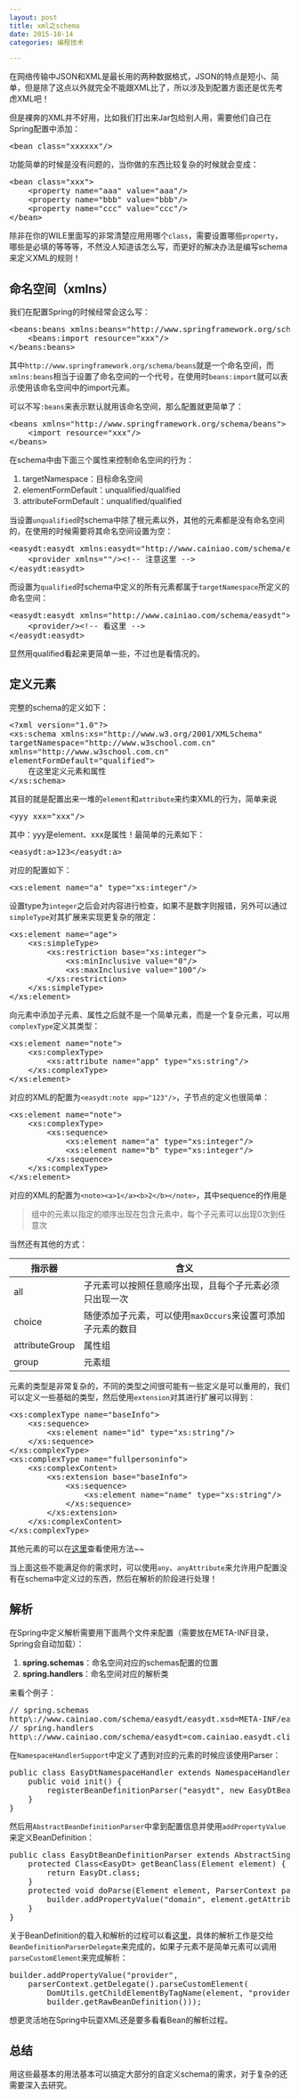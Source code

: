 ```yaml
---
layout: post
title: xml之schema
date: 2015-10-14
categories: 编程技术

---
```


在网络传输中JSON和XML是最长用的两种数据格式，JSON的特点是短小、简单，但是除了这点以外就完全不能跟XML比了，所以涉及到配置方面还是优先考虑XML吧！

但是裸奔的XML并不好用，比如我们打出来Jar包给别人用，需要他们自己在Spring配置中添加：

<pre class="prettyprint">
&lt;bean class="xxxxxx"/>
</pre>

功能简单的时候是没有问题的，当你做的东西比较复杂的时候就会变成：

<pre class="prettyprint">
&lt;bean class="xxx"&gt;
    &lt;property name="aaa" value="aaa"/&gt;
    &lt;property name="bbb" value="bbb"/&gt;
    &lt;property name="ccc" value="ccc"/&gt;
&lt;/bean&gt;
</pre>

除非在你的WILE里面写的非常清楚应用用哪个`class`，需要设置哪些`property`，哪些是必填的等等等，不然没人知道该怎么写，而更好的解决办法是编写schema来定义XML的规则！

## 命名空间（xmlns）

我们在配置Spring的时候经常会这么写：

<pre class="prettyprint">
&lt;beans:beans xmlns:beans="http://www.springframework.org/schema/beans"&gt;
    &lt;beans:import resource="xxx"/&gt;
&lt;/beans:beans&gt;
</pre>

其中`http://www.springframework.org/schema/beans`就是一个命名空间，而`xmlns:beans`相当于设置了命名空间的一个代号，在使用时`beans:import`就可以表示使用该命名空间中的import元素。

可以不写`:beans`来表示默认就用该命名空间，那么配置就更简单了：

<pre class="prettyprint">
&lt;beans xmlns="http://www.springframework.org/schema/beans"&gt;
    &lt;import resource="xxx"/&gt;
&lt;/beans&gt;
</pre>

在schema中由下面三个属性来控制命名空间的行为：

1. targetNamespace：目标命名空间
2. elementFormDefault：unqualified/qualified
3. attributeFormDefault：unqualified/qualified

当设置`unqualified`时schema中除了根元素以外，其他的元素都是没有命名空间的，在使用的时候需要将其命名空间设置为空：

<pre class="prettyprint">
&lt;easydt:easydt xmlns:easydt="http://www.cainiao.com/schema/easydt"&gt;
    &lt;provider xmlns=""/&gt;&lt;!-- 注意这里 --&gt;
&lt;/easydt:easydt&gt;
</pre>

而设置为`qualified`时schema中定义的所有元素都属于`targetNamespace`所定义的命名空间：

<pre class="prettyprint">
&lt;easydt:easydt xmlns="http://www.cainiao.com/schema/easydt"&gt;
    &lt;provider/&gt;&lt;!-- 看这里 --&gt;
&lt;/easydt:easydt&gt;
</pre>

显然用qualified看起来更简单一些，不过也是看情况的。

## 定义元素

完整的schema的定义如下：

<pre class="prettyprint">
&lt;?xml version="1.0"?&gt;
&lt;xs:schema xmlns:xs="http://www.w3.org/2001/XMLSchema"
targetNamespace="http://www.w3school.com.cn"
xmlns="http://www.w3school.com.cn"
elementFormDefault="qualified"&gt;
    在这里定义元素和属性
&lt;/xs:schema&gt;
</pre>

其目的就是配置出来一堆的`element`和`attribute`来约束XML的行为，简单来说

<pre class="prettyprint">
&lt;yyy xxx="xxx"/&gt;
</pre>

其中：yyy是element、xxx是属性！最简单的元素如下：

<pre class="prettyprint">
&lt;easydt:a&gt;123&lt;/easydt:a&gt;
</pre>

对应的配置如下：

<pre class="prettyprint">
&lt;xs:element name="a" type="xs:integer"/&gt;
</pre>

设置type为`integer`之后会对内容进行检查，如果不是数字则报错，另外可以通过`simpleType`对其扩展来实现更复杂的限定：

<pre class="prettyprint">
&lt;xs:element name="age"&gt;
    &lt;xs:simpleType&gt;
        &lt;xs:restriction base="xs:integer"&gt;
            &lt;xs:minInclusive value="0"/&gt;
            &lt;xs:maxInclusive value="100"/&gt;
        &lt;/xs:restriction&gt;
    &lt;/xs:simpleType&gt;
&lt;/xs:element&gt;
</pre>

向元素中添加子元素、属性之后就不是一个简单元素，而是一个复杂元素，可以用`complexType`定义其类型：

<pre class="prettyprint">
&lt;xs:element name="note"&gt;
    &lt;xs:complexType&gt;
        &lt;xs:attribute name="app" type="xs:string"/&gt;
    &lt;/xs:complexType&gt;
&lt;/xs:element&gt;
</pre>

对应的XML的配置为`<easydt:note app="123"/>`，子节点的定义也很简单：

<pre class="prettyprint">
&lt;xs:element name="note"&gt;
    &lt;xs:complexType&gt;
        &lt;xs:sequence&gt;
            &lt;xs:element name="a" type="xs:integer"/&gt;
            &lt;xs:element name="b" type="xs:integer"/&gt;
        &lt;/xs:sequence&gt;
    &lt;/xs:complexType&gt;
&lt;/xs:element&gt;
</pre>

对应的XML的配置为`<note><a>1</a><b>2</b></note>`，其中sequence的作用是

> 组中的元素以指定的顺序出现在包含元素中，每个子元素可以出现0次到任意次

当然还有其他的方式：

指示器|含义
-|-
all|子元素可以按照任意顺序出现，且每个子元素必须只出现一次
choice|随便添加子元素，可以使用`maxOccurs`来设置可添加子元素的数目
attributeGroup|属性组
group|元素组

元素的类型是非常复杂的，不同的类型之间很可能有一些定义是可以重用的，我们可以定义一些基础的类型，然后使用`extension`对其进行扩展可以得到：

<pre class="prettyprint">
&lt;xs:complexType name="baseInfo"&gt;
    &lt;xs:sequence&gt;
        &lt;xs:element name="id" type="xs:string"/&gt;
    &lt;/xs:sequence&gt;
&lt;/xs:complexType&gt;
&lt;xs:complexType name="fullpersoninfo"&gt;
    &lt;xs:complexContent&gt;
        &lt;xs:extension base="baseInfo"&gt;
            &lt;xs:sequence&gt;
                &lt;xs:element name="name" type="xs:string"/&gt;
            &lt;/xs:sequence&gt;
        &lt;/xs:extension&gt;
    &lt;/xs:complexContent&gt;
&lt;/xs:complexType&gt;
</pre>

其他元素的可以在[这里](http://www.w3school.com.cn/schema/schema_elements_ref.asp)查看使用方法~~

当上面这些不能满足你的需求时，可以使用`any`、`anyAttribute`来允许用户配置没有在schema中定义过的东西，然后在解析的阶段进行处理！

## 解析

在Spring中定义解析需要用下面两个文件来配置（需要放在META-INF目录，Spring会自动加载）：

1. **spring.schemas**：命名空间对应的schemas配置的位置
2. **spring.handlers**：命名空间对应的解析类

来看个例子：

<pre class="prettyprint">
// spring.schemas
http\://www.cainiao.com/schema/easydt/easydt.xsd=META-INF/easydt.xsd
// spring.handlers
http\://www.cainiao.com/schema/easydt=com.cainiao.easydt.client.springTag.EasyDtNamespaceHandler
</pre>

在`NamespaceHandlerSupport`中定义了遇到对应的元素的时候应该使用Parser：

<pre class="prettyprint">
public class EasyDtNamespaceHandler extends NamespaceHandlerSupport {
	public void init() {
		registerBeanDefinitionParser("easydt", new EasyDtBeanDefinitionParser());
	}
}
</pre>

然后用`AbstractBeanDefinitionParser`中拿到配置信息并使用`addPropertyValue`来定义BeanDefinition：

<pre class="prettyprint">
public class EasyDtBeanDefinitionParser extends AbstractSingleBeanDefinitionParser{
	protected Class&lt;EasyDt&gt; getBeanClass(Element element) {
		return EasyDt.class;
	}
	protected void doParse(Element element, ParserContext parserContext, BeanDefinitionBuilder builder) {
		builder.addPropertyValue("domain", element.getAttribute("domain"));
	}
}
</pre>

关于BeanDefinition的载入和解析的过程可以看[这里](http://book.51cto.com/art/201203/322589.htm)，具体的解析工作是交给`BeanDefinitionParserDelegate`来完成的，如果子元素不是简单元素可以调用`parseCustomElement`来完成解析：

<pre class="prettyprint">
builder.addPropertyValue("provider",
    parserContext.getDelegate().parseCustomElement(
        DomUtils.getChildElementByTagName(element, "provider"),
        builder.getRawBeanDefinition()));
</pre>

想更灵活地在Spring中玩耍XML还是要多看看Bean的解析过程。

## 总结

用这些最基本的用法基本可以搞定大部分的自定义schema的需求，对于复杂的还需要深入去研究。